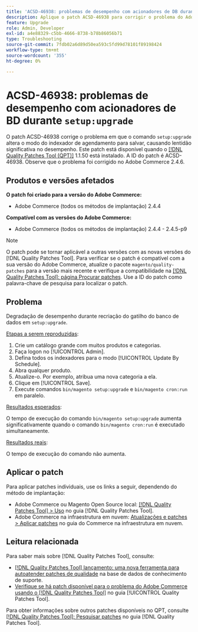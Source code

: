 ```yaml
---
title: 'ACSD-46938: problemas de desempenho com acionadores de DB durante "setup:upgrade"'
description: Aplique o patch ACSD-46938 para corrigir o problema do Adobe Commerce em que o comando "setup:upgrade" altera o modo do indexador de agendamento para salvar, causando lentidão significativa no desempenho.
feature: Upgrade
role: Admin, Developer
exl-id: a4e88329-c5bb-4666-8738-b78b86056b71
type: Troubleshooting
source-git-commit: 7fdb02a6d89d50ea593c5fd99d78101f89198424
workflow-type: tm+mt
source-wordcount: '355'
ht-degree: 0%

---
```


# ACSD-46938: problemas de desempenho com acionadores de BD durante `setup:upgrade`

O patch ACSD-46938 corrige o problema em que o comando `setup:upgrade` altera o modo do indexador de agendamento para salvar, causando lentidão significativa no desempenho. Este patch está disponível quando o [[!DNL Quality Patches Tool (QPT)]](https://experienceleague.adobe.com/en/docs/commerce-operations/tools/quality-patches-tool/quality-patches-tool-to-self-serve-quality-patches) 1.1.50 está instalado. A ID do patch é ACSD-46938. Observe que o problema foi corrigido no Adobe Commerce 2.4.6.

## Produtos e versões afetados

**O patch foi criado para a versão do Adobe Commerce:**

* Adobe Commerce (todos os métodos de implantação) 2.4.4

**Compatível com as versões do Adobe Commerce:**

* Adobe Commerce (todos os métodos de implantação) 2.4.4 - 2.4.5-p9

>[!NOTE]
>
>O patch pode se tornar aplicável a outras versões com as novas versões do [!DNL Quality Patches Tool]. Para verificar se o patch é compatível com a sua versão do Adobe Commerce, atualize o pacote `magento/quality-patches` para a versão mais recente e verifique a compatibilidade na [[!DNL Quality Patches Tool]: página Procurar patches](https://experienceleague.adobe.com/tools/commerce-quality-patches/index.html). Use a ID do patch como palavra-chave de pesquisa para localizar o patch.

## Problema

Degradação de desempenho durante recriação do gatilho do banco de dados em `setup:upgrade`.

<u>Etapas a serem reproduzidas</u>:

1. Crie um catálogo grande com muitos produtos e categorias.
1. Faça logon no [!UICONTROL Admin].
1. Defina todos os indexadores para o modo [!UICONTROL Update By Schedule].
1. Abra qualquer produto.
1. Atualize-o. Por exemplo, atribua uma nova categoria a ela.
1. Clique em [!UICONTROL Save].
1. Execute comandos `bin/magento setup:upgrade` e `bin/magento cron:run` em paralelo.

<u>Resultados esperados</u>:

O tempo de execução do comando `bin/magento setup:upgrade` aumenta significativamente quando o comando `bin/magento cron:run` é executado simultaneamente.

<u>Resultados reais</u>:

O tempo de execução do comando não aumenta.

## Aplicar o patch

Para aplicar patches individuais, use os links a seguir, dependendo do método de implantação:

* Adobe Commerce ou Magento Open Source local: [[!DNL Quality Patches Tool] > Uso](/help/tools/quality-patches-tool/usage.md) no guia [!DNL Quality Patches Tool].
* Adobe Commerce na infraestrutura em nuvem: [Atualizações e patches > Aplicar patches](https://experienceleague.adobe.com/docs/commerce-cloud-service/user-guide/develop/upgrade/apply-patches.html) no guia do Commerce na infraestrutura em nuvem.

## Leitura relacionada

Para saber mais sobre [!DNL Quality Patches Tool], consulte:

* [[!DNL Quality Patches Tool] lançamento: uma nova ferramenta para autoatender patches de qualidade](https://experienceleague.adobe.com/en/docs/commerce-operations/tools/quality-patches-tool/quality-patches-tool-to-self-serve-quality-patches) na base de dados de conhecimento de suporte.
* [Verifique se há patch disponível para o problema do Adobe Commerce usando o  [!DNL Quality Patches Tool]](/help/tools/quality-patches-tool/patches-available-in-qpt/check-patch-for-magento-issue-with-magento-quality-patches.md) no guia [!UICONTROL Quality Patches Tool].


Para obter informações sobre outros patches disponíveis no QPT, consulte [[!DNL Quality Patches Tool]: Pesquisar patches](https://experienceleague.adobe.com/tools/commerce-quality-patches/index.html) no guia [!DNL Quality Patches Tool].
